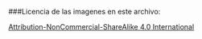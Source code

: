 
###Licencia de las imagenes en este archivo:

[Attribution-NonCommercial-ShareAlike 4.0 International](https://creativecommons.org/licenses/by-nc-sa/4.0/ "CC BY-NC-SA 4.0")
